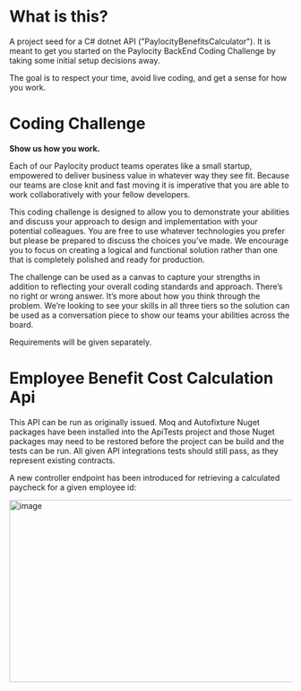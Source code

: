 # What is this?

A project seed for a C# dotnet API ("PaylocityBenefitsCalculator").  It is meant to get you started on the Paylocity BackEnd Coding Challenge by taking some initial setup decisions away.

The goal is to respect your time, avoid live coding, and get a sense for how you work.

# Coding Challenge

**Show us how you work.**

Each of our Paylocity product teams operates like a small startup, empowered to deliver business value in
whatever way they see fit. Because our teams are close knit and fast moving it is imperative that you are able
to work collaboratively with your fellow developers. 

This coding challenge is designed to allow you to demonstrate your abilities and discuss your approach to
design and implementation with your potential colleagues. You are free to use whatever technologies you
prefer but please be prepared to discuss the choices you’ve made. We encourage you to focus on creating a
logical and functional solution rather than one that is completely polished and ready for production.

The challenge can be used as a canvas to capture your strengths in addition to reflecting your overall coding
standards and approach. There’s no right or wrong answer.  It’s more about how you think through the
problem. We’re looking to see your skills in all three tiers so the solution can be used as a conversation piece
to show our teams your abilities across the board.

Requirements will be given separately.

# Employee Benefit Cost Calculation Api
This API can be run as originally issued. Moq and Autofixture Nuget packages have been installed into the ApiTests project and those Nuget packages may need to be restored before the project can be build and the tests can be run.
All given API integrations tests should still pass, as they represent existing contracts.

A new controller endpoint has been introduced for retrieving a calculated paycheck for a given employee id:

<img width="770" height="325" alt="image" src="https://github.com/user-attachments/assets/cbb2d1f1-26a9-4e36-921b-2c74cd6c1e3e" />



